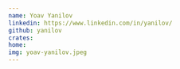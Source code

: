 ```yaml
---
name: Yoav Yanilov
linkedin: https://www.linkedin.com/in/yanilov/
github: yanilov
crates:
home:
img: yoav-yanilov.jpeg
---
```

